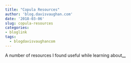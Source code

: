 ```yaml
---
title: "Copula Resources"
author: 'blog.davisvaughan.com'
date: '2018-03-06'
slug: copula-resources
categories:
- bloglink
tags:
  - blogdavisvaughancom
---
```


A number of resources I found useful while learning about[... <i class="fas fa-external-link-alt"></i>](https://blog.davisvaughan.com/post/copula-resources/)

